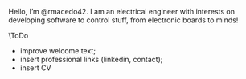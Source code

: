 Hello, I’m @rmacedo42. I am an electrical engineer with interests on developing software to control stuff, from electronic boards to minds! 

\ToDo
- improve welcome text;
- insert professional links (linkedin, contact);
- insert CV
